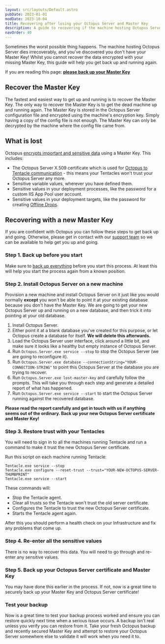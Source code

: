 ```yaml
---
layout: src/layouts/Default.astro
pubDate: 2023-01-01
modDate: 2023-10-04
title: Recovering after losing your Octopus Server and Master Key
description: A guide to recovering if the machine hosting Octopus Server dies irrecoverably, and you don't have the Master Key.
navOrder: 40
---
```


Sometimes the worst possible thing happens. The machine hosting Octopus Server dies irrecoverably, and you've discovered you don't have your Master Key! Whilst you cannot recover the data encrypted with your missing Master Key, this guide will help you get back up and running again.

If you are reading this page: [**please back up your Master Key**](/docs/octopus-rest-api/octopus.server.exe-command-line/show-master-key)

## Recover the Master Key

The fastest and easiest way to get up and running is to recover the Master Key. The only way to recover the Master Key is to get the dead machine up and running again. The Master Key is stored in the Octopus Server configuration file and encrypted using the machine's encryption key. Simply having a copy of the config file is not enough. The Master Key can only be decrypted by the machine where the config file came from.

## What is lost

Octopus [encrypts important and sensitive data](/docs/security/data-encryption) using a Master Key. This includes:

- The Octopus Server X.509 certificate which is used for [Octopus to Tentacle communication](/docs/security/octopus-tentacle-communication) - this means your Tentacles won't trust your Octopus Server any more.
- Sensitive variable values, wherever you have defined them.
- Sensitive values in your deployment processes, like the password for a custom IIS App Pool user account.
- Sensitive values in your deployment targets, like the password for creating [Offline Drops](/docs/infrastructure/deployment-targets/offline-package-drop).

## Recovering with a new Master Key

If you are confident with Octopus you can follow these steps to get back up and going. Otherwise, please get in contact with our [support team](https://octopus.com/support) so we can be available to help get you up and going.

### Step 1. Back up before you start

Make sure to [back up everything](/docs/administration/data/backup-and-restore) before you start this process. At least this will help you start the process again from a known position.

### Step 2. Install Octopus Server on a new machine

Provision a new machine and install Octopus Server on it just like you would normally **except** you won't be able to point it at your existing database because you don't have the Master Key. We are going to get your new Octopus Server up and running on a new database, and then trick it into pointing at your old database.

1. Install Octopus Server.
1. Either point it at a blank database you've created for this purpose, or let Octopus create a database for itself. **We will delete this afterwards.**
1. Load the Octopus Server user interface, click around a little bit, and make sure it looks like a healthy but empty instance of Octopus Server.
1. Run `Octopus.Server.exe service --stop` to stop the Octopus Server (we are going to reconfigure it).
1. Run `Octopus.Server.exe database --connectionString="YOUR-CONNECTION-STRING"` to point this Octopus Server at the database you are trying to recover.
1. Run `Octopus.Server.exe lost-master-key` and carefully follow the prompts. This will take you through each step and generate a detailed report of what has happened.
1. Run `Octopus.Server.exe service --start` to start the Octopus Server running against the recovered database.

**Please read the report carefully and get in touch with us if anything seems out of the ordinary. Back up your new Octopus Server certificate and Master Key!**

### Step 3. Restore trust with your Tentacles

You will need to sign in to all the machines running Tentacle and run a command to make it trust the new Octopus Server certificate.

Run this script on each machine running Tentacle:

```
Tentacle.exe service --stop
Tentacle.exe configure --reset-trust --trust="YOUR-NEW-OCTOPUS-SERVER-THUMBPRINT"
Tentacle.exe service --start
```

These commands will:

- Stop the Tentacle agent.
- Clear all trusts so the Tentacle won't trust the old server certificate.
- Configures the Tentacle to trust the new Octopus Server certificate.
- Starts the Tentacle agent again.

After this you should perform a health check on your Infrastructure and fix any problems that come up.

### Step 4. Re-enter all the sensitive values

There is no way to recover this data. You will need to go through and re-enter any sensitive values.

### Step 5. Back up your Octopus Server certificate and Master Key

You may have done this earlier in the process. If not, now is a great time to securely back up your Master Key and Octopus Server certificate!

### Test your backup

Now is a great time to test your backup process worked and ensure you can restore quickly next time when a serious issue occurs. A backup isn't real unless you verify you can restore from it. Take your fresh Octopus backup and recently secured Master Key and attempt to restore your Octopus Server somewhere else to validate it will work when you need it to.

